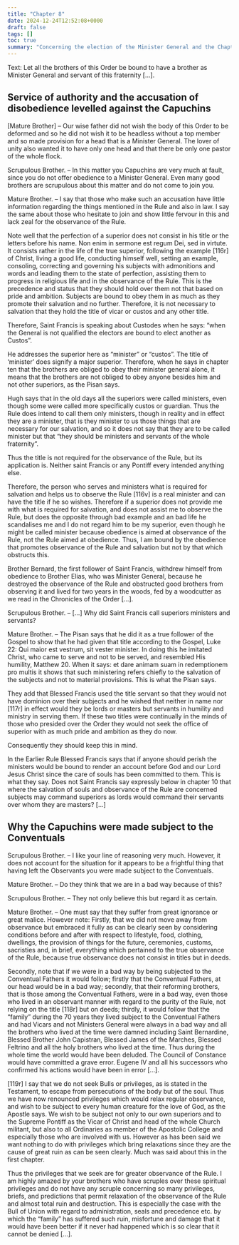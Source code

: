 ```yaml
---
title: "Chapter 8"
date: 2024-12-24T12:52:08+0000
draft: false
tags: []
toc: true
summary: "Concerning the election of the Minister General and the Chapter of Pentecost."
---
```


Text: Let all the brothers of this Order be bound to have a brother as Minister General and servant of this fraternity […].
## Service of authority and the accusation of disobedience levelled against the Capuchins

[Mature Brother] – Our wise father did not wish the body of this Order to be deformed and so he did not wish it to be headless without a top member and so made provision for a head that is a Minister General. The lover of unity also wanted it to have only one head and that there be only one pastor of the whole flock.

Scrupulous Brother. – In this matter you Capuchins are very much at fault, since you do not offer obedience to a Minister General. Even many good brothers are scrupulous about this matter and do not come to join you.

Mature Brother. – I say that those who make such an accusation have little information regarding the things mentioned in the Rule and also in law. I say the same about those who hesitate to join and show little fervour in this and lack zeal for the observance of the Rule.

Note well that the perfection of a superior does not consist in his title or the letters before his name. Non enim in sermone est regum Dei, sed in virtute.
It consists rather in the life of the true superior, following the example [116r] of Christ, living a good life, conducting himself well, setting an example, consoling, correcting and governing his subjects with admonitions and words and leading them to the state of perfection, assisting them to progress in religious life and in the observance of the Rule. This is the precedence and status that they should hold over them not that based on pride and ambition. Subjects are bound to obey them in as much as they promote their salvation and no further. Therefore, it is not necessary to salvation that they hold the title of vicar or custos and any other title.

Therefore, Saint Francis is speaking about Custodes when he says: “when the General is not qualified the electors are bound to elect another as Custos”.

He addresses the superior here as “minister” or “custos”. The title of ‘minister’ does signify a major superior. Therefore, when he says in chapter ten that the brothers are obliged to obey their minister general alone, it means that the brothers are not obliged to obey anyone besides him and not other superiors, as the Pisan says.

Hugh
says that in the old days all the superiors were called ministers, even though some were called more specifically custos or guardian. Thus the Rule does intend to call them only ministers, though in reality and in effect they are a minister, that is they minister to us those things that are necessary for our salvation, and so it does not say that they are to be called minister but that “they should be ministers and servants of the whole fraternity”.

Thus the title is not required for the observance of the Rule, but its application is. Neither saint Francis or any Pontiff every intended anything else.

Therefore, the person who serves and ministers what is required for salvation and helps us to observe the Rule [116v] is a real minister and can have the title if he so wishes. Therefore if a superior does not provide me with what is required for salvation, and does not assist me to observe the Rule, but does the opposite through bad example and an bad life he scandalises me and I do not regard him to be my superior, even though he might be called minister because obedience is aimed at observance of the Rule, not the Rule aimed at obedience. Thus, I am bound by the obedience that promotes observance of the Rule and salvation but not by that which obstructs this.

Brother Bernard, the first follower of Saint Francis, withdrew himself from obedience to Brother Elias, who was Minister General, because he destroyed the observance of the Rule and obstructed good brothers from observing it and lived for two years in the woods, fed by a woodcutter as we read in the Chronicles of the Order […].

Scrupulous Brother. – […] Why did Saint Francis call superiors ministers and servants?

Mature Brother. – The Pisan says that he did it as a true follower of the Gospel to show that he had given that title according to the Gospel, Luke 22: Qui maior est vestrum, sit vester minister.
In doing this he imitated Christ, who came to serve and not to be served, and resembled His humility, Matthew 20. When it says: et dare animam suam in redemptionem pro multis
it shows that such ministering refers chiefly to the salvation of the subjects and not to material provisions. This is what the Pisan says.

They add
that Blessed Francis used the title servant so that they would not have dominion over their subjects and he wished that neither in name nor [117r] in effect would they be lords or masters but servants in humility and ministry in serving them. If these two titles were continually in the minds of those who presided over the Order they would not seek the office of superior with as much pride and ambition as they do now.

Consequently they should keep this in mind.

In the Earlier Rule Blessed Francis
says that if anyone should perish the ministers would be bound to render an account before God and our Lord Jesus Christ since the care of souls has been committed to them. This is what they say.
Does not Saint Francis say expressly below in chapter 10 that where the salvation of souls and observance of the Rule are concerned subjects may command superiors as lords would command their servants over whom they are masters? […]

## Why the Capuchins were made subject to the Conventuals

Scrupulous Brother. – I like your line of reasoning very much. However, it does not account for the situation for it appears to be a frightful thing that having left the Observants you were made subject to the Conventuals.

Mature Brother. – Do they think that we are in a bad way because of this?

Scrupulous Brother. – They not only believe this but regard it as certain.

Mature Brother. – One must say that they suffer from great ignorance or great malice. However note: Firstly, that we did not move away from observance but embraced it fully as can be clearly seen by considering conditions before and after with respect to lifestyle, food, clothing, dwellings, the provision of things for the future, ceremonies, customs, sacristies and, in brief, everything which pertained to the true observance of the Rule, because true observance does not consist in titles but in deeds.

Secondly, note that if we were in a bad way by being subjected to the Conventual Fathers it would follow; firstly that the Conventual Fathers, at our head would be in a bad way; secondly, that their reforming brothers,
that is those among the Conventual Fathers, were in a bad way, even those who lived in an observant manner with regard to the purity of the Rule, not relying on the title [118r] but on deeds; thirdly, it would follow that the “family”
during the 70 years they lived subject to the Conventual Fathers and had Vicars and not Ministers General
were always in a bad way and all the brothers who lived at the time were damned including Saint Bernardine, Blessed Brother John Capistran, Blessed James of the Marches, Blessed Feltrino and all the holy brothers who lived at the time.
Thus during the whole time the world would have been deluded. The Council of Constance would have committed a grave error.
Eugene IV and all his successors who confirmed his actions would have been in error […].

[119r] I say that we do not seek Bulls or privileges, as is stated in the Testament, to escape from persecutions of the body but of the soul.
Thus we have now renounced privileges which would relax regular observance, and wish to be subject to every human creature for the love of God, as the Apostle says.
We wish to be subject not only to our own superiors and to the Supreme Pontiff as the Vicar of Christ and head of the whole Church militant, but also to all Ordinaries as member of the Apostolic College and especially those who are involved with us. However as has been said we want nothing to do with privileges which bring relaxations since they are the cause of great ruin as can be seen clearly. Much was said about this in the first chapter.

Thus the privileges that we seek are for greater observance of the Rule. I am highly amazed by your brothers who have scruples over these spiritual privileges and do not have any scruple concerning so many privileges, briefs, and predictions that permit relaxation of the observance of the Rule and almost total ruin and destruction. This is especially the case with the Bull of Union
with regard to administration, seals and precedence etc. by which the “family” has suffered such ruin, misfortune and damage that it would have been better if it never had happened which is so clear that it cannot be denied […].
